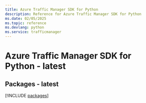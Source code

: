 ```yaml
---
title: Azure Traffic Manager SDK for Python
description: Reference for Azure Traffic Manager SDK for Python
ms.date: 02/05/2025
ms.topic: reference
ms.devlang: python
ms.service: trafficmanager
---
```

# Azure Traffic Manager SDK for Python - latest
## Packages - latest
[!INCLUDE [packages](traffic-manager-index.md)]